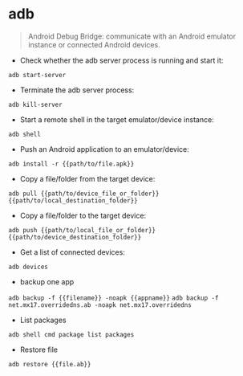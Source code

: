 # adb

> Android Debug Bridge: communicate with an Android emulator instance or connected Android devices.

- Check whether the adb server process is running and start it:

`adb start-server`

- Terminate the adb server process:

`adb kill-server`

- Start a remote shell in the target emulator/device instance:

`adb shell`

- Push an Android application to an emulator/device:

`adb install -r {{path/to/file.apk}}`

- Copy a file/folder from the target device:

`adb pull {{path/to/device_file_or_folder}} {{path/to/local_destination_folder}}`

- Copy a file/folder to the target device:

`adb push {{path/to/local_file_or_folder}} {{path/to/device_destination_folder}}`

- Get a list of connected devices:

`adb devices`
- backup one app

`adb backup -f {{filename}} -noapk {{appname}}`
`adb backup -f net.mx17.overridedns.ab -noapk net.mx17.overridedns`



- List packages

`adb shell cmd package list packages`


- Restore file

`adb restore {{file.ab}}`


